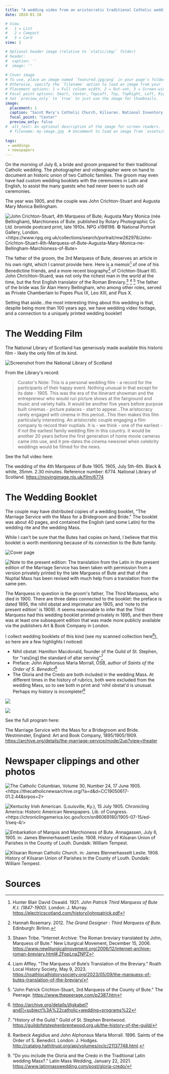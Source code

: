```yaml
---
title: "A wedding video from an aristocratic traditional Catholic wedding"
date: 2024-01-18

# View.
#   1 = List
#   2 = Compact
#   3 = Card
view: 2

# Optional header image (relative to `static/img/` folder)
# header:
#  caption: ''
#  image: ''
 
# Cover image
# To use, place an image named `featured.jpg/png` in your page's folder.
# Otherwise, specify the `filename` option to load an image from your `assets/media/` folder.
# Placement options: 1 = Full column width, 2 = Out-set, 3 = Screen-width
# Focal point options: Smart, Center, TopLeft, Top, TopRight, Left, Right, BottomLeft, Bottom, BottomRight
# Set `preview_only` to `true` to just use the image for thumbnails.
image:
  placement: 1
  caption: "Saint Mary's Catholic Church, Kilsaran. National Inventory of Architectural Heritage"
  focal_point: "Center"
  preview_only: false
#  alt_text: An optional description of the image for screen readers.
  # filename: my-image.jpg  # Uncomment to load an image from `assets/media/` instead.
  
tags:
 - weddings
 - newspapers
---
```


On the morning of July 6, a bride and groom prepared for their traditional Catholic wedding. The photographer and videographer were on hand to document an historic union of two Catholic families. The groom may even have had custom wedding booklets with the ceremonies in Latin and English, to assist the many guests who had never been to such old ceremonies. 

The year was 1905, and the couple was John Crichton-Stuart and Augusta Mary Monica Bellingham. 

![](/uploads/bute/bute_wedding_photo.jpg "John Crichton-Stuart, 4th Marquess of Bute; Augusta Mary Monica (née Bellingham), Marchioness of Bute. published by Rotary Photographic Co Ltd. bromide postcard print, late 1910s. NPG x198198. © National Portrait Gallery, London. <https://www.npg.org.uk/collections/search/portrait/mw262978/John-Crichton-Stuart-4th-Marquess-of-Bute-Augusta-Mary-Monica-ne-Bellingham-Marchioness-of-Bute>")

The father of the groom, the 3rd Marquess of Bute, deserves an article in his own right, which I cannot provide here. Here is a memoir[^1] of one of his Benedictine friends, and a more recent biography[^2] of Crichton-Stuart III). John Chrichton-Stuard, was not only the richest man in the world at the time, but the first English translator of the Roman Breviary.[^3] [^4] [^5] The father of the bride was Sir Alan Henry Bellingham, who among other roles, served as Private Chamberlain to Popes Pius IX, Leo XIII, and Pius X.

Setting that aside...the most interesting thing about this wedding is that, despite being more than 100 years ago, we have wedding video footage, and a connection to a uniquely printed wedding booklet! 

# The Wedding Film

The National Library of Scotland has generously made available this historic film - likely the only film of its kind. 

![](/uploads/bute/bute_video.jpg "Screenshot from the National Library of Scotland")

From the Library's record:

> Curator's Note: This is a personal wedding film - a record for the participants of their happy event. Nothing unusual in that except for its date - 1905. This was the era of the itinerant showman and the entrepreneur who would run picture shows at the fairground and music and variety halls. It would be another five years before purpose built cinemas - picture palaces - start to appear...The aristocracy rarely engaged with cinema in this period...This then makes this film particularly interesting. An aristocratic couple engaging a film company to record their nuptials. It is - we think - one of the earliest - if not the earliest family wedding film in this country. It would be another 20 years before the first generation of home movie cameras came into use, and it pre-dates the cinema newsreel when celebrity weddings would be filmed for the news.

See the full video here: 

The wedding of the 4th Marquess of Bute 1905. 1905, July 5th-6th. Black & white, 35mm. 2.30 minutes. Reference number: 6774. National Library of Scotland. https://movingimage.nls.uk/film/6774  

# The Wedding Booklet

The couple may have distributed copies of a wedding booklet, "The Marriage Service with the Mass for a Bridegroom and Bride." The booklet was about 40 pages, and contained the English (and some Latin) for the wedding rite and the wedding Mass. 

While I can't be sure that the Butes had copies on hand, I believe that this booklet is worth mentioning because of its connection to the Bute family. 

![](/uploads/bute/program_1.jpg "Cover page")

![](/uploads/bute/program_2.jpg "Note to the present edition: The translation from the Latin in the present edition of the Marriage Service has been taken with permission from a version privately printed by the late Marguess of Bute and that of the Nuptial Mass has been revised with much help from a translation from the same pen.")

The Marquess in question is the groom's father, The Third Marquess, who died in 1900. There are three dates connected to the booklet: the preface is dated 1895, the nihil obstat and imprimatur are 1905, and 'note to the present edition' is 1909). It seems reasonable to infer that the Third Marquess had this wedding booklet printed privately in 1895, and then there was at least one subsequent edition that was made more publicly available via the publishers Art & Book Company in London. 

I collect wedding booklets of this kind (see my scanned collection here[^6]), so here are a few highlights I noticed:

* Nihil obstat: Hamilton Macdonald, founder of the Guild of St. Stephen, for "rais[ing] the standard of altar serving"[^7]
* Preface: John Alphonsus Maria Morrall, OSB, author of _Saints of the Order of S. Benedict_[^8]
* The Gloria and the Credo are both included in the wedding Mass. At different times in the history of rubrics, both were excluded from the wedding Mass, so to see both in print and 'nihil obstat'd is unusual. Perhaps my history is incomplete![^9]

![](/uploads/bute/program_3.jpg " ")

![](/uploads/bute/program_4.jpg " ")

See the full program here: 

The Marriage Service with the Mass for a Bridegroom and Bride. Westminster, England: Art and Book Company, 1895/1905/1909. https://archive.org/details/the-marriage-service/mode/2up?view=theater 

# Newspaper clippings and other photos

![](/uploads/bute/catholiccolumbian_19050617.jpg "The Catholic Columbian, Volume 30, Number 24, 17 June 1905. <https://thecatholicnewsarchive.org/?a=d&d=CC19050617-01.2.44&srpos=2>")

![](/uploads/bute/kentuckyirishamerican.jpg "Kentucky Irish American. (Louisville, Ky.), 15 July 1905. Chronicling America: Historic American Newspapers. Lib. of Congress. <https://chroniclingamerica.loc.gov/lccn/sn86069180/1905-07-15/ed-1/seq-4/>")

![](/uploads/bute/page40.jpg "Embarkation of Marquis and Marchioness of Bute. Annagassen, July 6, 1905. in: James Blennerhassett Leslie. 1908. History of Kilsaran Union of Parishes in the County of Louth. Dundalk: William Tempest.")

![](/uploads/bute/page119.jpg "Kilsaran Roman Catholic Church. in: James Blennerhassett Leslie. 1908. History of Kilsaran Union of Parishes in the County of Louth. Dundalk: William Tempest.")

# Sources

[^1]: Hunter Blair David Oswald. 1921. _John Patrick Third Marquess of Bute K.t. (1847-1900)._ London: J. Murray. https://electricscotland.com/history/johnpatrick.pdf

[^2]: Hannah Rosemary. 2012. _The Grand Designer : Third Marquess of Bute._ Edinburgh: Birlinn. 

[^3]: Shawn Tribe. "Internet Archive: The Roman breviary translated by John, Marquess of Bute." New Liturgical Movement, December 15, 2006. https://www.newliturgicalmovement.org/2006/12/internet-archive-roman-breviary.html#.ZFppLnaZNPZ

[^4]: Liam Affley. "The Marquess of Bute’s Translation of the Breviary." Roath Local History Society, May 9, 2023. https://roathlocalhistorysociety.org/2023/05/09/the-marquess-of-butes-translation-of-the-breviary/

[^5]: "John Patrick Crichton-Stuart, 3rd Marquess of the County of Bute." The Peerage. https://www.thepeerage.com/p2387.htm

[^6]: https://archive.org/details/@skabel?and[]=subject%3A%22catholic+wedding+programs%22

[^7]: "History of the Guild." Guild of St. Stephen Brentwood. https://guildofststephenbrentwood.org.uk/the-history-of-the-guild/

[^8]: Ranbeck Aegidius and John Alphonsus Maria Morrall. 1896. Saints of the Order of S. Benedict. London: J. Hodges. http://catalog.hathitrust.org/api/volumes/oclc/21137748.html.

[^9]: "Do you include the Gloria and the Credo in the Traditional Latin wedding Mass?." Latin Mass Wedding, January 22, 2021. https://www.latinmasswedding.com/post/gloria-credo/
